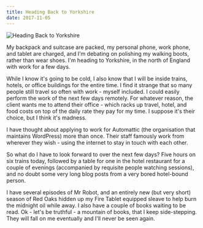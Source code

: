 ```yaml
---
title: Heading Back to Yorkshire
date: 2017-11-05
---
```


![Heading Back to Yorkshire](https://source.unsplash.com/03UCoidYvXw/1600x900)

My backpack and suitcase are packed, my personal phone, work phone, and tablet are charged, and I'm debating on polishing my walking boots, rather than wear shoes. I'm heading to Yorkshire, in the north of England with work for a few days.

While I know it's going to be cold, I also know that I will be inside trains, hotels, or office buildings for the entire time. I find it strange that so many people still travel so often with work - myself included. I could easily perform the work of the next few days remotely. For whatever reason, the client wants me to attend their office - which racks up travel, hotel, and food costs on top of the daily rate they pay for my time. I suppose it's their choice, but I think it's madness.

I have thought about applying to work for Automattic (the organisation that maintains WordPress) more than once. Their staff famously work from wherever they wish - using the internet to stay in touch with each other.

So what do I have to look forward to over the next few days? Five hours on six trains today, followed by a table for one in the hotel restaurant for a couple of evenings (accompanied by requisite people watching sessions), and no doubt some very long blog posts from a very bored hotel-bound person.

I have several episodes of Mr Robot, and an entirely new (but very short) season of Red Oaks hidden up my Fire Tablet equipped sleave to help burn the midnight oil while away. I also have a couple of books waiting to be read. Ok - let's be truthful - a mountain of books, that I keep side-stepping. They will fall on me eventually and I'll never be seen again.